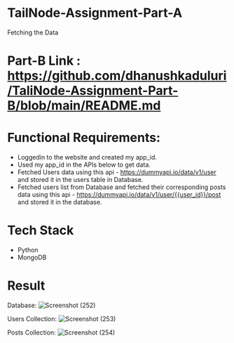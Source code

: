 # TailNode-Assignment-Part-A
Fetching the Data 

# Part-B Link : https://github.com/dhanushkaduluri/TaliNode-Assignment-Part-B/blob/main/README.md

# Functional Requirements:
- Loggedin to the website and created my app_id.
- Used my app_id in the APIs below to get data.
- Fetched Users data using this api - https://dummyapi.io/data/v1/user and stored it in the
users table in Database.
- Fetched users list from Database and fetched their corresponding posts data using this
api - https://dummyapi.io/data/v1/user/{{user_id}}/post and stored it in the database.

# Tech Stack
- Python
- MongoDB

# Result 

Database:
![Screenshot (252)](https://github.com/dhanushkaduluri/TailNode-Assignment-Part-A/assets/141426818/44efc393-533a-4fb8-a0f7-d0db9ecb9190)

Users Collection:
![Screenshot (253)](https://github.com/dhanushkaduluri/TailNode-Assignment-Part-A/assets/141426818/a2e52d99-6579-47b3-8708-b1e422603600)

Posts Collection:
![Screenshot (254)](https://github.com/dhanushkaduluri/TailNode-Assignment-Part-A/assets/141426818/104a6954-6b9f-4aac-a903-5e44b06cd571)
